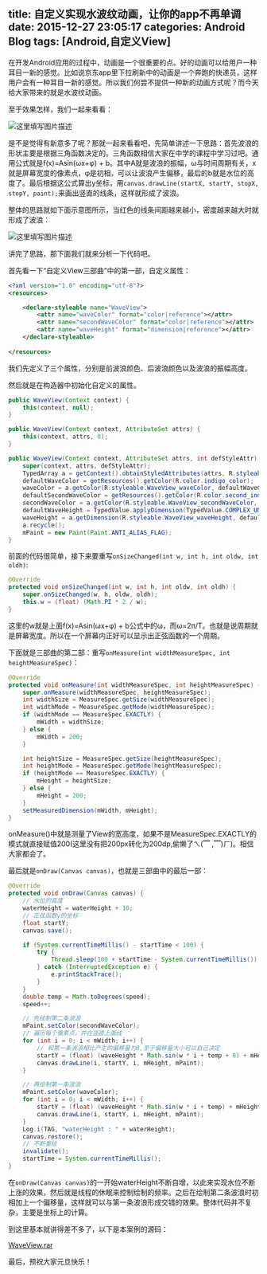 title: 自定义实现水波纹动画，让你的app不再单调
date: 2015-12-27 23:05:17
categories: Android Blog
tags: [Android,自定义View]
---
在开发Android应用的过程中，动画是一个很重要的点。好的动画可以给用户一种耳目一新的感觉。比如说京东app里下拉刷新中的动画是一个奔跑的快递员，这样用户会有一种耳目一新的感觉。所以我们何尝不提供一种新的动画方式呢？而今天给大家带来的就是水波纹动画。

至于效果怎样，我们一起来看看：

![这里填写图片描述](http://ofyt9w4c2.bkt.clouddn.com/20151227/20151227231546.gif)

是不是觉得有新意多了呢？那就一起来看看吧，先简单讲述一下思路：首先波浪的形状主要是根据三角函数决定的。三角函数相信大家在中学的课程中学习过吧。通用公式就是f(x)=Asin(ωx+φ) + b。其中A就是波浪的振幅，ω与时间周期有关，x就是屏幕宽度的像素点，φ是初相，可以让波浪产生偏移，最后的b就是水位的高度了。最后根据这公式算出y坐标，用`canvas.drawLine(startX, startY, stopX, stopY, paint);`来画出竖直的线条，这样就形成了波浪。

整体的思路就如下面示意图所示，当红色的线条间距越来越小，密度越来越大时就形成了波浪：

![这里填写图片描述](http://ofyt9w4c2.bkt.clouddn.com/20151227/20151227230103.png)

讲完了思路，那下面我们就来分析一下代码吧。

首先看一下“自定义View三部曲”中的第一部，自定义属性：
``` xml
<?xml version="1.0" encoding="utf-8"?>
<resources>

    <declare-styleable name="WaveView">
        <attr name="waveColor" format="color|reference"></attr>
        <attr name="secondWaveColor" format="color|reference"></attr>
        <attr name="waveHeight" format="dimension|reference"></attr>
    </declare-styleable>
    
</resources>
```
我们先定义了三个属性，分别是前波浪颜色、后波浪颜色以及波浪的振幅高度。

然后就是在构造器中初始化自定义的属性。
``` java
public WaveView(Context context) {
    this(context, null);
}

public WaveView(Context context, AttributeSet attrs) {
    this(context, attrs, 0);
}

public WaveView(Context context, AttributeSet attrs, int defStyleAttr) {
    super(context, attrs, defStyleAttr);
    TypedArray a = getContext().obtainStyledAttributes(attrs, R.styleable.WaveView);
    defaultWaveColor = getResources().getColor(R.color.indigo_color);
    waveColor = a.getColor(R.styleable.WaveView_waveColor, defaultWaveColor);
    defaultSecondWaveColor = getResources().getColor(R.color.second_indigo_color);
    secondWaveColor = a.getColor(R.styleable.WaveView_secondWaveColor, defaultSecondWaveColor);
    defaultWaveHeight = TypedValue.applyDimension(TypedValue.COMPLEX_UNIT_DIP, 10, getResources().getDisplayMetrics());
    waveHeight = a.getDimension(R.styleable.WaveView_waveHeight, defaultWaveHeight);
    a.recycle();
    mPaint = new Paint(Paint.ANTI_ALIAS_FLAG);
}
```
前面的代码很简单，接下来要重写`onSizeChanged(int w, int h, int oldw, int oldh)`:
``` java
@Override
protected void onSizeChanged(int w, int h, int oldw, int oldh) {
    super.onSizeChanged(w, h, oldw, oldh);
    this.w = (float) (Math.PI * 2 / w);
}
```
这里的w就是上面f(x)=Asin(ωx+φ) + b公式中的ω，而ω=2π/T。也就是说周期就是屏幕宽度。所以在一个屏幕内正好可以显示出正弦函数的一个周期。

下面就是三部曲的第二部：重写`onMeasure(int widthMeasureSpec, int heightMeasureSpec)`：
``` java
@Override
protected void onMeasure(int widthMeasureSpec, int heightMeasureSpec) {
    super.onMeasure(widthMeasureSpec, heightMeasureSpec);
    int widthSize = MeasureSpec.getSize(widthMeasureSpec);
    int widthMode = MeasureSpec.getMode(widthMeasureSpec);
    if (widthMode == MeasureSpec.EXACTLY) {
        mWidth = widthSize;
    } else {
        mWidth = 200;
    }

    int heightSize = MeasureSpec.getSize(heightMeasureSpec);
    int heightMode = MeasureSpec.getMode(heightMeasureSpec);
    if (heightMode == MeasureSpec.EXACTLY) {
        mHeight = heightSize;
    } else {
        mHeight = 200;
    }
    setMeasuredDimension(mWidth, mHeight);
}
```
onMeasure()中就是测量了View的宽高度，如果不是MeasureSpec.EXACTLY的模式就直接赋值200(这里没有把200px转化为200dp,偷懒了ㄟ(▔ ,▔)ㄏ)。相信大家都会了。

最后就是`onDraw(Canvas canvas)`，也就是三部曲中的最后一部：
``` java
@Override
protected void onDraw(Canvas canvas) {
	// 水位的高度
    waterHeight = waterHeight + 10;
	// 正弦函数y的坐标
    float startY;
    canvas.save();

    if (System.currentTimeMillis() - startTime < 100) {
        try {
            Thread.sleep(100 + startTime - System.currentTimeMillis());
        } catch (InterruptedException e) {
            e.printStackTrace();
        }
    }
    double temp = Math.toDegrees(speed);
    speed++;

	// 先绘制第二条波浪
    mPaint.setColor(secondWaveColor);
	// 遍历每个像素点，并在竖直上画线
    for (int i = 0; i < mWidth; i++) {
		// 和第一条波浪相比产生的偏移量为8,至于偏移量大小可以自己决定
        startY = (float) (waveHeight * Math.sin(w * i + temp + 8) + mHeight - waveHeight - waterHeight);
        canvas.drawLine(i, startY, i, mHeight, mPaint);
    }

	// 再绘制第一条波浪
    mPaint.setColor(waveColor);
    for (int i = 0; i < mWidth; i++) {
        startY = (float) (waveHeight * Math.sin(w * i + temp) + mHeight - waveHeight - waterHeight);
        canvas.drawLine(i, startY, i, mHeight, mPaint);
    }
    Log.i(TAG, "waterHeight : " + waterHeight);
    canvas.restore();
	// 不断重绘
    invalidate();
    startTime = System.currentTimeMillis();
}
```
在`onDraw(Canvas canvas)`的一开始waterHeight不断自增，以此来实现水位不断上涨的效果，然后就是线程的休眠来控制绘制的频率。之后在绘制第二条波浪时初相加上一个偏移量，这样就可以与第一条波浪形成交错的效果。整体代码并不复杂，主要是坐标上的计算。

到这里基本就讲得差不多了，以下是本案例的源码：

[WaveView.rar](http://ofytl4mzu.bkt.clouddn.com/20151227/WaveView.rar)

最后，预祝大家元旦快乐！